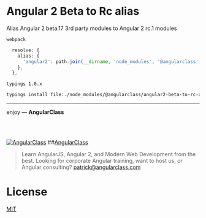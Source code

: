 # Angular 2 Beta to Rc alias
Alias Angular 2 beta.17 3rd party modules to Angular 2 rc.1 modules


`webpack`
```typescript
  resolve: {
    alias: {
      'angular2': path.join(__dirname, 'node_modules', '@angularclass', 'angular2-beta-to-rc-alias', 'dist', 'beta-17'),
    },
  },
```
`typings 1.0.x`
```bash
typings install file:./node_modules/@angularclass/angular2-beta-to-rc-alias/src/beta-17/typings.d.ts --global --save
```

___

enjoy — **AngularClass**

<br><br>

[![AngularClass](https://cloud.githubusercontent.com/assets/1016365/9863770/cb0620fc-5af7-11e5-89df-d4b0b2cdfc43.png  "Angular Class")](https://angularclass.com)
##[AngularClass](https://angularclass.com)
> Learn AngularJS, Angular 2, and Modern Web Development from the best.
> Looking for corporate Angular training, want to host us, or Angular consulting? patrick@angularclass.com

# License
 [MIT](/LICENSE)
